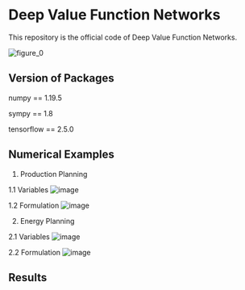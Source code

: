 # Deep Value Function Networks

This repository is the official code of Deep Value Function Networks. 

![figure_0](https://user-images.githubusercontent.com/105804347/169448524-932f1486-e376-4a8c-965a-4860e0c83ea0.jpg)

## Version of Packages

numpy == 1.19.5

sympy == 1.8

tensorflow == 2.5.0

## Numerical Examples

1. Production Planning

1.1 Variables
![image](https://user-images.githubusercontent.com/105804347/170276127-e16a8398-153c-4aaa-b5bb-5df7afe9a310.png)

1.2 Formulation
![image](https://user-images.githubusercontent.com/105804347/170278021-904ff57d-22f0-4f28-8ffa-f0b337b1d49b.png)

2. Energy Planning

2.1 Variables
![image](https://user-images.githubusercontent.com/105804347/170278369-315517b5-a104-425c-903d-018445f93baf.png)

2.2 Formulation
![image](https://user-images.githubusercontent.com/105804347/170278804-f3d7c929-948f-4fdc-82b6-a04d116186b4.png)

## Results

  
  
